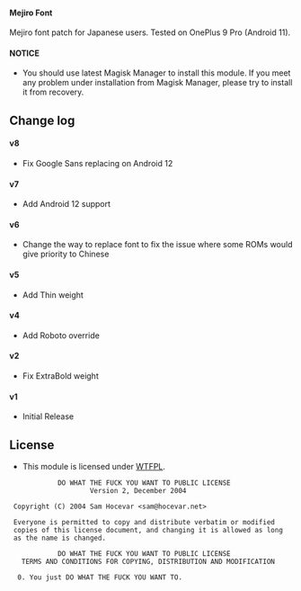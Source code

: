 #### Mejiro Font

Mejiro font patch for Japanese users.
Tested on OnePlus 9 Pro (Android 11).

#### NOTICE

* You should use latest Magisk Manager to install this module. If you meet any problem under installation from Magisk Manager, please try to install it from recovery.

## Change log

#### v8
* Fix Google Sans replacing on Android 12

#### v7
* Add Android 12 support

#### v6
* Change the way to replace font to fix the issue where some ROMs would give priority to Chinese

#### v5
* Add Thin weight

#### v4
* Add Roboto override

#### v2
* Fix ExtraBold weight

#### v1
* Initial Release

## License

- This module is licensed under [WTFPL](http://www.wtfpl.net/).

```
            DO WHAT THE FUCK YOU WANT TO PUBLIC LICENSE
                    Version 2, December 2004

 Copyright (C) 2004 Sam Hocevar <sam@hocevar.net>

 Everyone is permitted to copy and distribute verbatim or modified
 copies of this license document, and changing it is allowed as long
 as the name is changed.

            DO WHAT THE FUCK YOU WANT TO PUBLIC LICENSE
   TERMS AND CONDITIONS FOR COPYING, DISTRIBUTION AND MODIFICATION

  0. You just DO WHAT THE FUCK YOU WANT TO.
```